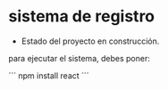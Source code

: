 <h1> sistema de registro</h1>

- Estado del proyecto en construcción.

para ejecutar el sistema, debes poner: 

´´´ npm install react ´´´
